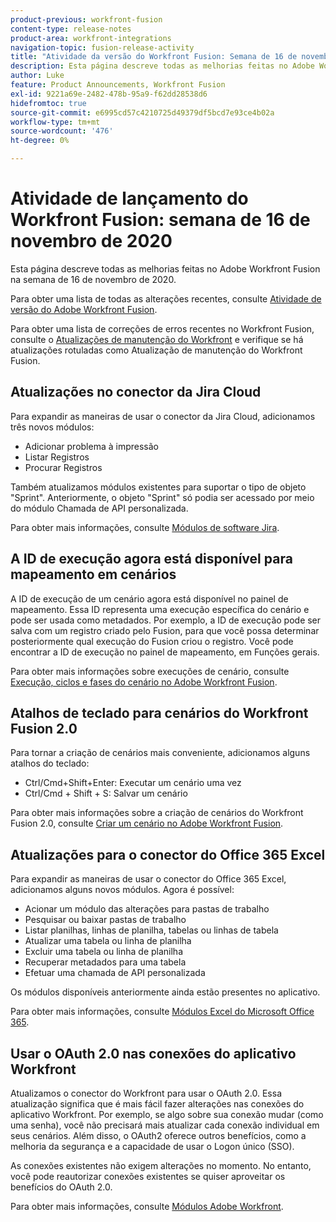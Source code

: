 ```yaml
---
product-previous: workfront-fusion
content-type: release-notes
product-area: workfront-integrations
navigation-topic: fusion-release-activity
title: "Atividade da versão do Workfront Fusion: Semana de 16 de novembro de 2020"
description: Esta página descreve todas as melhorias feitas no Adobe Workfront Fusion na semana de 16 de novembro de 2020.
author: Luke
feature: Product Announcements, Workfront Fusion
exl-id: 9221a69e-2482-478b-95a9-f62dd28538d6
hidefromtoc: true
source-git-commit: e6995cd57c4210725d49379df5bcd7e93ce4b02a
workflow-type: tm+mt
source-wordcount: '476'
ht-degree: 0%

---
```


# Atividade de lançamento do Workfront Fusion: semana de 16 de novembro de 2020

Esta página descreve todas as melhorias feitas no Adobe Workfront Fusion na semana de 16 de novembro de 2020.

Para obter uma lista de todas as alterações recentes, consulte [Atividade de versão do Adobe Workfront Fusion](../../../../../product-announcements/product-releases/fusion-release-activity/fusion-release-activity.md).

Para obter uma lista de correções de erros recentes no Workfront Fusion, consulte o [Atualizações de manutenção do Workfront](https://experienceleague.adobe.com/docs/workfront-known-issues/releases/current-updates.html) e verifique se há atualizações rotuladas como Atualização de manutenção do Workfront Fusion.

## Atualizações no conector da Jira Cloud

Para expandir as maneiras de usar o conector da Jira Cloud, adicionamos três novos módulos:

* Adicionar problema à impressão
* Listar Registros
* Procurar Registros

Também atualizamos módulos existentes para suportar o tipo de objeto &quot;Sprint&quot;. Anteriormente, o objeto &quot;Sprint&quot; só podia ser acessado por meio do módulo Chamada de API personalizada.

Para obter mais informações, consulte [Módulos de software Jira](../../../../../workfront-fusion/apps-and-their-modules/jira-software-modules.md).

## A ID de execução agora está disponível para mapeamento em cenários

A ID de execução de um cenário agora está disponível no painel de mapeamento. Essa ID representa uma execução específica do cenário e pode ser usada como metadados. Por exemplo, a ID de execução pode ser salva com um registro criado pelo Fusion, para que você possa determinar posteriormente qual execução do Fusion criou o registro. Você pode encontrar a ID de execução no painel de mapeamento, em Funções gerais.

Para obter mais informações sobre execuções de cenário, consulte [Execução, ciclos e fases do cenário no Adobe Workfront Fusion](../../../../../workfront-fusion/scenarios/scenario-execution-cycles-phases.md).

## Atalhos de teclado para cenários do Workfront Fusion 2.0

Para tornar a criação de cenários mais conveniente, adicionamos alguns atalhos do teclado:

* Ctrl/Cmd+Shift+Enter: Executar um cenário uma vez
* Ctrl/Cmd + Shift + S: Salvar um cenário

Para obter mais informações sobre a criação de cenários do Workfront Fusion 2.0, consulte [Criar um cenário no Adobe Workfront Fusion](../../../../../workfront-fusion/scenarios/create-a-scenario.md).

## Atualizações para o conector do Office 365 Excel

Para expandir as maneiras de usar o conector do Office 365 Excel, adicionamos alguns novos módulos. Agora é possível:

* Acionar um módulo das alterações para pastas de trabalho
* Pesquisar ou baixar pastas de trabalho
* Listar planilhas, linhas de planilha, tabelas ou linhas de tabela
* Atualizar uma tabela ou linha de planilha
* Excluir uma tabela ou linha de planilha
* Recuperar metadados para uma tabela
* Efetuar uma chamada de API personalizada

Os módulos disponíveis anteriormente ainda estão presentes no aplicativo.

Para obter mais informações, consulte [Módulos Excel do Microsoft Office 365](../../../../../workfront-fusion/apps-and-their-modules/microsoft-365-excel-modules.md).

## Usar o OAuth 2.0 nas conexões do aplicativo Workfront

Atualizamos o conector do Workfront para usar o OAuth 2.0. Essa atualização significa que é mais fácil fazer alterações nas conexões do aplicativo Workfront. Por exemplo, se algo sobre sua conexão mudar (como uma senha), você não precisará mais atualizar cada conexão individual em seus cenários. Além disso, o OAuth2 oferece outros benefícios, como a melhoria da segurança e a capacidade de usar o Logon único (SSO).

As conexões existentes não exigem alterações no momento. No entanto, você pode reautorizar conexões existentes se quiser aproveitar os benefícios do OAuth 2.0.

Para obter mais informações, consulte [Módulos Adobe Workfront](../../../../../workfront-fusion/apps-and-their-modules/workfront-modules.md).
